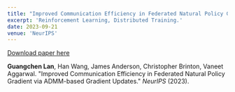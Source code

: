 ```yaml
---
title: "Improved Communication Efficiency in Federated Natural Policy Gradient via ADMM-based Gradient Updates"
excerpt: 'Reinforcement Learning, Distributed Training.'
date: 2023-09-21
venue: 'NeurIPS'
---
```


[Download paper here](https://proceedings.neurips.cc/paper_files/paper/2023/hash/bc6a1f968f8b1dae3e880f3f723d7d46-Abstract-Conference.html)

**Guangchen Lan**, Han Wang, James Anderson, Christopher Brinton, Vaneet Aggarwal. "Improved Communication Efficiency in Federated Natural Policy Gradient via ADMM-based Gradient Updates." <i>NeurIPS</i> (2023).
